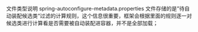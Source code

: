 文件类型说明
spring-autoconfigure-metadata.properties
文件存储的是”待自动装配候选类“过滤的计算规则，这个信息很重要，框架会根据里面的规则逐一对候选类进行计算看是否需要被自动装配进容器，并不是全部加载；



